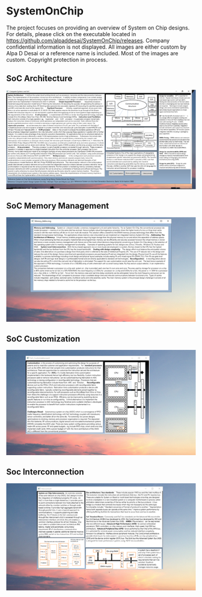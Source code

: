 # SystemOnChip

The project focuses on providing an overview of System on Chip designs. For details, please click on the executable located in https://github.com/alpaddesai/SystemOnChip/releases. Company confidential information is not displayed. All images are either custom by Alpa D Desai or a reference name is included. Most of the images are custom. Copyright protection in process.

## SoC Architecture
![image](SoC.png)

## SoC Memory Management
![image](MemoryAddressing.png)

## SoC Customization
![image](SoCCustomization.png)

## Soc Interconnection
![image](Interconnect.png)
